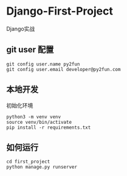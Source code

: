 # Django-First-Project
Django实战

## git user 配置 

```shell
git config user.name py2fun
git config user.email developer@py2fun.com
```

## 本地开发

初始化环境

```shell
python3 -m venv venv
source venv/bin/activate
pip install -r requirements.txt
```

## 如何运行

```shell
cd first_project
python manage.py runserver
```
